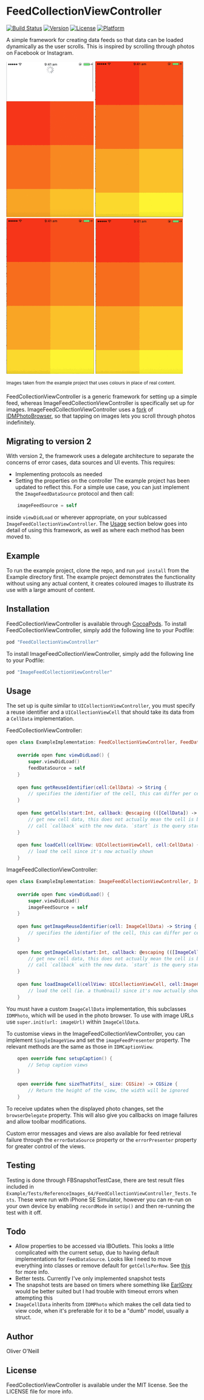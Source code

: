 # FeedCollectionViewController

[![Build Status](https://travis-ci.org/oliveroneill/FeedCollectionViewController.svg?branch=master)](https://travis-ci.org/oliveroneill/FeedCollectionViewController)
[![Version](https://img.shields.io/cocoapods/v/FeedCollectionViewController.svg?style=flat)](http://cocoapods.org/pods/FeedCollectionViewController)
[![License](https://img.shields.io/cocoapods/l/FeedCollectionViewController.svg?style=flat)](http://cocoapods.org/pods/FeedCollectionViewController)
[![Platform](https://img.shields.io/cocoapods/p/FeedCollectionViewController.svg?style=flat)](http://cocoapods.org/pods/FeedCollectionViewController)

A simple framework for creating data feeds so that data can be loaded
dynamically as the user scrolls. This is inspired by scrolling through photos
on Facebook or Instagram.

![Refresh Content by swiping down](Images/refresh.gif)    ![Images load as you scroll](Images/loads_as_scroll.gif)     ![Load bulk content when the user reaches the bottom of the feed](Images/infinite_scroll.gif)    ![Scroll through photos one at a time by tapping them](Images/view_photos.gif)

<sup>Images taken from the example project that uses colours in place of real content.</sup>

FeedCollectionViewController is a generic framework for setting up a simple
feed, whereas ImageFeedCollectionViewController is specifically set up for
images. ImageFeedCollectionViewController uses a [fork](https://github.com/oliveroneill/OOPhotoBrowser)
of [IDMPhotoBrowser](https://github.com/ideaismobile/IDMPhotoBrowser),
so that tapping on images lets you scroll through photos indefinitely.

## Migrating to version 2
With version 2, the framework uses a delegate architecture to separate the
concerns of error cases, data sources and UI events. This requires:
- Implementing protocols as needed
- Setting the properties on the controller
The example project has been updated to reflect this. For a simple use case,
you can just implement the `ImageFeedDataSource` protocol and then call:
```swift
    imageFeedSource = self
```
inside `viewDidLoad` or wherever appropriate, on your sublcassed
`ImageFeedCollectionViewController`. The [Usage](#usage) section below
goes into detail of using this framework, as well as where each method
has been moved to.

## Example

To run the example project, clone the repo, and run `pod install` from the Example directory first.
The example project demonstrates the functionality without using any actual content, it creates
coloured images to illustrate its use with a large amount of content.

## Installation

FeedCollectionViewController is available through [CocoaPods](http://cocoapods.org). To install
FeedCollectionViewController, simply add the following line to your Podfile:

```ruby
pod "FeedCollectionViewController"
```

To install ImageFeedCollectionViewController, simply add the following line to
your Podfile:

```ruby
pod "ImageFeedCollectionViewController"
```

## Usage

The set up is quite similar to `UICollectionViewController`, you must specify a
reuse identifier and a `UICollectionViewCell` that should take its data from a
`CellData` implementation.

FeedCollectionViewController:

``` swift
open class ExampleImplementation: FeedCollectionViewController, FeedDataSource {

    override open func viewDidLoad() {
        super.viewDidLoad()
        feedDataSource = self
    }

    open func getReuseIdentifier(cell:CellData) -> String {
        // specifies the identifier of the cell, this can differ per cell
    }

    open func getCells(start:Int, callback: @escaping (([CellData]) -> Void)) {
        // get new cell data, this does not actually mean the cell is being shown
        // call `callback` with the new data. `start` is the query starting position
    }

    open func loadCell(cellView: UICollectionViewCell, cell:CellData) {
        // load the cell since it's now actually shown
    }
```

ImageFeedCollectionViewController:

``` swift
open class ExampleImplementation: ImageFeedCollectionViewController, ImageFeedDataSource {

    override open func viewDidLoad() {
        super.viewDidLoad()
        imageFeedSource = self
    }

    open func getImageReuseIdentifier(cell: ImageCellData) -> String {
        // specifies the identifier of the cell, this can differ per cell
    }

    open func getImageCells(start:Int, callback: @escaping (([ImageCellData]) -> Void)) {
        // get new cell data, this does not actually mean the cell is being shown
        // call `callback` with the new data. `start` is the query starting position
    }

    open func loadImageCell(cellView: UICollectionViewCell, cell:ImageCellData) {
        // load the cell (ie. a thumbnail) since it's now actually shown
    }
```

You must have a custom `ImageCellData` implementation, this subclasses
`IDMPhoto`, which will be used in the photo browser. To use with image
URLs use `super.init(url: imageUrl)` within `ImageCellData`.

To customise views in the ImageFeedCollectionViewController, you can
implement `SingleImageView` and set the `imageFeedPresenter` property.
The relevant methods are the same as those in `IDMCaptionView`.
``` swift
    open override func setupCaption() {
        // Setup caption views
    }

    open override func sizeThatFits(_ size: CGSize) -> CGSize {
        // Return the height of the view, the width will be ignored
    }
```
To receive updates when the displayed photo changes, set the `browserDelegate`
property. This will also give you callbacks on image failures and allow toolbar
modifications.

Custom error messages and views are also available for feed retrieval failure
through the `errorDataSource` property or the `errorPresenter` property for
greater control of the views.

## Testing
Testing is done through FBSnapshotTestCase, there are test result files included
in `Example/Tests/ReferenceImages_64/FeedCollectionViewController_Tests.Tests`.
These were run with iPhone SE Simulator, however you can re-run on your own
device by enabling `recordMode` in `setUp()` and then re-running the test with
it off.

## Todo
- Allow properties to be accessed via IBOutlets. This looks a little complicated
with the current setup, due to having default implementations for
`FeedDataSource`. Looks like I need to move everything into classes or remove
default for `getCellsPerRow`. See [this](https://stackoverflow.com/a/39604189)
for more info.
- Better tests. Currently I've only implemented snapshot tests
- The snapshot tests are based on timers where something like
[EarlGrey](https://github.com/google/EarlGrey) would be better suited but I
had trouble with timeout errors when attempting this
- `ImageCellData` inherits from `IDMPhoto` which makes the cell data tied to
view code, when it's preferable for it to be a "dumb" model, usually a struct.

## Author

Oliver O'Neill

## License

FeedCollectionViewController is available under the MIT license. See the LICENSE file for more info.

